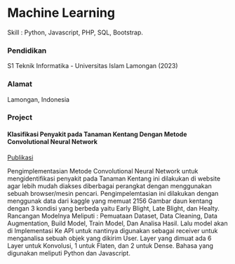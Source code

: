 # Machine Learning
Skill : Python, Javascript, PHP, SQL, Bootstrap.

### Pendidikan
S1 Teknik Informatika - Universitas Islam Lamongan (2023)

### Alamat
Lamongan, Indonesia

### Project
#### Klasifikasi Penyakit pada Tanaman Kentang Dengan Metode Convolutional Neural Network ####
[Publikasi](https://lib.unisla.ac.id/index.php?p=show_detail&id=16056&keywords=Rahmat+Irawan)

Pengimplementasian Metode Convolutional Neural Network untuk mengidentifikasi penyakit pada Tanaman Kentang ini dilakukan di website agar lebih mudah diakses diberbagai perangkat dengan menggunakan sebuah browser/mesin pencari.
Pengimpelemtasian ini dilakukan dengan menggunak data dari kaggle yang memuat 2156 Gambar daun kentang dengan 3 kondisi yang berbeda yaitu Early Blight, Late Blight, dan Healty. 
Rancangan Modelnya Meliputi : Pemuataan Dataset, Data Cleaning, Data Augmentation, Build Model, Train Model, Dan Analisa Hasil. Lalu model akan di Implementasi Ke API untuk nantinya digunakan sebagai receiver untuk menganalisa sebuah objek yang dikirim User.
Layer yang dimuat ada 6 Layer untuk Konvolusi, 1 untuk Flaten, dan 2 untuk Dense.
Bahasa yang digunakan meliputi Python dan Javascript.
